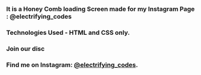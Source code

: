 ### It is a Honey Comb loading Screen made for my Instagram Page : @electrifying_codes

### Technologies Used - HTML and CSS only.

### Join our disc
### Find me on Instagram: [@electrifying_codes][Instagram].

[instagram]: https://www.instagram.com/electrifying_codes